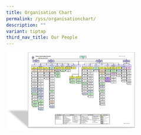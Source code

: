 ```yaml
---
title: Organisation Chart
permalink: /yss/organisationchart/
description: ""
variant: tiptap
third_nav_title: Our People
---
```

<a class="isomer-image-wrapper" href="/files/YSS/OrgChart2024_v12.pdf"><img style="width:350px;" height="auto" width="100%" src="/images/YSS/OrgChart-23.png"></a>
<p></p>